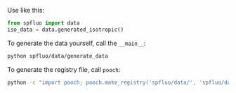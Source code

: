 Use like this:
```python
from spfluo import data
iso_data = data.generated_isotropic()
```

To generate the data yourself, call the `__main__`:
```bash
python spfluo/data/generate_data
```

To generate the registry file, call `pooch`:
```bash
python -c "import pooch; pooch.make_registry('spfluo/data/', 'spfluo/data/registry.txt')"
```